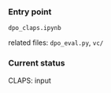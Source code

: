 ### Entry point
`dpo_claps.ipynb`

related files:
`dpo_eval.py`, `vc/`

### Current status
CLAPS: input 